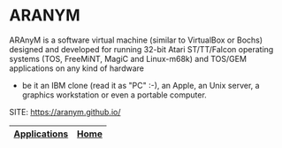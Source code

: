 # ARANYM

 ARAnyM is a software virtual machine (similar to VirtualBox
 or Bochs) designed and developed for running 32-bit Atari
 ST/TT/Falcon operating systems (TOS, FreeMiNT, MagiC and
 Linux-m68k) and TOS/GEM applications on any kind of hardware
 - be it an IBM clone (read it as "PC" :-), an Apple, an Unix
 server, a graphics workstation or even a portable computer.
 
 SITE: https://aranym.github.io/

 | [Applications](https://portable-linux-apps.github.io/apps.html) | [Home](https://portable-linux-apps.github.io)
 | --- | --- |
